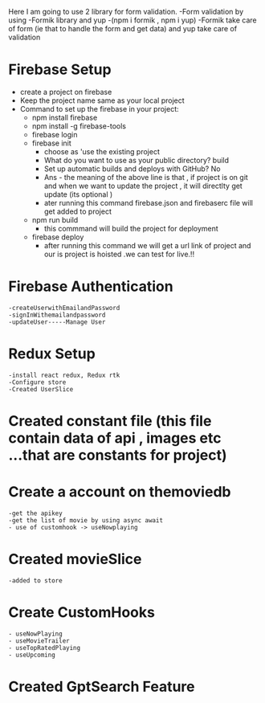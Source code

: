 <!-- **********************************************************-->
Here I am going to use 2 library for form validation.
-Form validation by using 
    -Formik library and yup
    -(npm i formik , npm i yup)
    -Formik take care of form (ie that to handle the form and get data) and yup take care of validation

<!-- ********************************************************* -->

<!-- 2-12-2023 -->
# Firebase Setup
- create a project on firebase
- Keep the project name same as your local project
- Command to set up the firebase in your project: 
    -  npm install firebase
    -  npm install -g firebase-tools
    -  firebase login
    -  firebase init
        - choose as 'use the existing project
        -   What do you want to use as your public directory? build
        - Set up automatic builds and deploys with GitHub? No
        - Ans - the meaning of the above line is that , if project is on git and when we want to update the project , it will directlty get update     (its optional )
        - ater running this command firebase.json and firebaserc file will get added to project
    -  npm run build 
        - this commmand will build the project for deployment
    -  firebase deploy
        - after running this command we will get a url link of project and our is project is hoisted .we can test for live.!!
# Firebase Authentication
    -createUserwithEmailandPassword
    -signInWithemailandpassword
    -updateUser-----Manage User

# Redux Setup
    -install react redux, Redux rtk
    -Configure store
    -Created UserSlice 

# Created constant file (this file contain data of api , images etc ...that are constants for project)

# Create a account on themoviedb
    -get the apikey
    -get the list of movie by using async await
    - use of customhook -> useNowplaying
# Created movieSlice
    -added to store 
# Create CustomHooks
    - useNowPlaying
    - useMovieTrailer
    - useTopRatedPlaying
    - useUpcoming

# Created GptSearch Feature 
    
